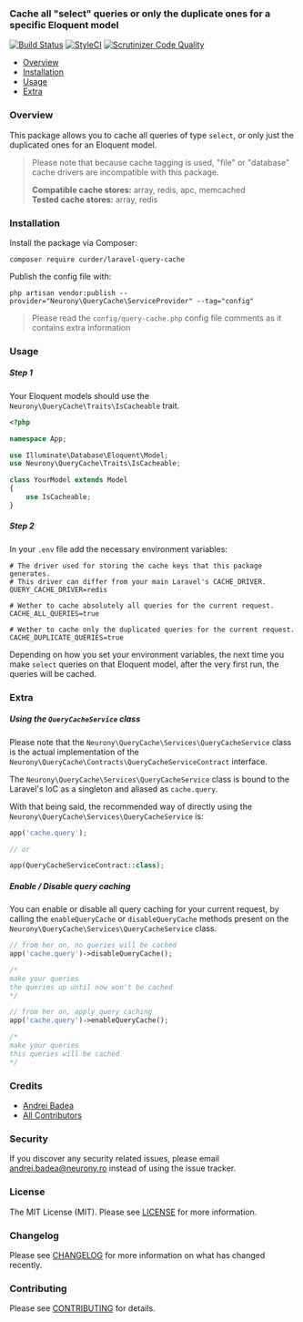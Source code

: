 ### Cache all "select" queries or only the duplicate ones for a specific Eloquent model

[![Build Status](https://travis-ci.org/Neurony/laravel-query-cache.svg?branch=master)](https://travis-ci.org/Neurony/laravel-query-cache)
[![StyleCI](https://github.styleci.io/repos/177636041/shield?branch=master)](https://github.styleci.io/repos/177636041)
[![Scrutinizer Code Quality](https://scrutinizer-ci.com/g/Neurony/laravel-query-cache/badges/quality-score.png?b=master)](https://scrutinizer-ci.com/g/Neurony/laravel-query-cache/?branch=master)

- [Overview](#overview)   
- [Installation](#installation)   
- [Usage](#usage)   
- [Extra](#extra)   

### Overview

This package allows you to cache all queries of type `select`, or only just the duplicated ones for an Eloquent model.    
   
> Please note that because cache tagging is used, "file" or "database" cache drivers are incompatible with this package.   
>    
> **Compatible cache stores:** array, redis, apc, memcached   
> **Tested cache stores:** array, redis

### Installation

Install the package via Composer:

```
composer require curder/laravel-query-cache
```

Publish the config file with:

```
php artisan vendor:publish --provider="Neurony\QueryCache\ServiceProvider" --tag="config"
```

> Please read the `config/query-cache.php` config file comments as it contains extra information

### Usage

##### Step 1

Your Eloquent models should use the `Neurony\QueryCache\Traits\IsCacheable` trait.   

```php
<?php

namespace App;

use Illuminate\Database\Eloquent\Model;
use Neurony\QueryCache\Traits\IsCacheable;

class YourModel extends Model
{
    use IsCacheable;
}
```

##### Step 2

In your `.env` file add the necessary environment variables:

```
# The driver used for storing the cache keys that this package generates.
# This driver can differ from your main Laravel's CACHE_DRIVER.
QUERY_CACHE_DRIVER=redis

# Wether to cache absolutely all queries for the current request.
CACHE_ALL_QUERIES=true

# Wether to cache only the duplicated queries for the current request.
CACHE_DUPLICATE_QUERIES=true
```

Depending on how you set your environment variables, the next time you make `select` queries on that Eloquent model, after the very first run, the queries will be cached.

### Extra

##### Using the `QueryCacheService` class

Please note that the `Neurony\QueryCache\Services\QueryCacheService` class is the actual implementation of the `Neurony\QueryCache\Contracts\QueryCacheServiceContract` interface.   
   
The `Neurony\QueryCache\Services\QueryCacheService` class is bound to the Laravel's IoC as a singleton and aliased as `cache.query`.   
   
With that being said, the recommended way of directly using the `Neurony\QueryCache\Services\QueryCacheService` is:

```php
app('cache.query');

// or

app(QueryCacheServiceContract::class);
```

##### Enable / Disable query caching

You can enable or disable all query caching for your current request, by calling the `enableQueryCache` or `disableQueryCache` methods present on the `Neurony\QueryCache\Services\QueryCacheService` class.   
  
```php
// from her on, no queries will be cached
app('cache.query')->disableQueryCache();

/*
make your queries
the queries up until now won't be cached
*/

// from her on, apply query caching
app('cache.query')->enableQueryCache();

/*
make your queries
this queries will be cached
*/
```

### Credits

- [Andrei Badea](https://github.com/zbiller)
- [All Contributors](../../contributors)

### Security

If you discover any security related issues, please email andrei.badea@neurony.ro instead of using the issue tracker.

### License

The MIT License (MIT). Please see [LICENSE](LICENSE.md) for more information.

### Changelog

Please see [CHANGELOG](CHANGELOG.md) for more information on what has changed recently.

### Contributing

Please see [CONTRIBUTING](CONTRIBUTING.md) for details.

